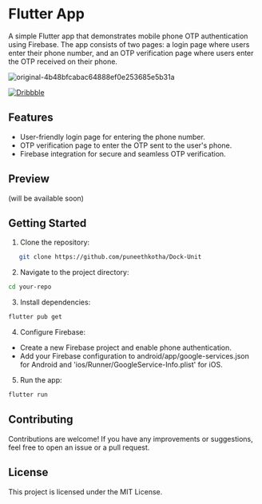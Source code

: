 
# Flutter App

A simple Flutter app that demonstrates mobile phone OTP authentication using Firebase. The app consists of two pages: a login page where users enter their phone number, and an OTP verification page where users enter the OTP received on their phone.


![original-4b48bfcabac64888ef0e253685e5b31a](https://github.com/user-attachments/assets/b3154d02-591b-48e4-bda7-2f821fdbd65e)


<a href="https://dribbble.com/puneeth_kotha">
        <img src="https://img.shields.io/badge/-Dribbble-ff69b4?style=flat-square&logo=dribbble&logoColor=white" alt="Dribbble">
    </a>


## Features

- User-friendly login page for entering the phone number.
- OTP verification page to enter the OTP sent to the user's phone.
- Firebase integration for secure and seamless OTP verification.
  
## Preview
(will be available soon)

## Getting Started

1. Clone the repository:

```bash
   git clone https://github.com/puneethkotha/Dock-Unit
```

2. Navigate to the project directory:
```bash
cd your-repo
 ```
3. Install dependencies:
```bash
flutter pub get
```
4. Configure Firebase:
- Create a new Firebase project and enable phone authentication.
- Add your Firebase configuration to android/app/google-services.json for Android and 'ios/Runner/GoogleService-Info.plist' for iOS.
  
5. Run the app:
```bash
flutter run
  ```
## Contributing
Contributions are welcome! If you have any improvements or suggestions, feel free to open an issue or a pull request.

## License
This project is licensed under the MIT License.
  
